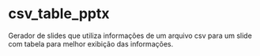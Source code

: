 # csv_table_pptx
Gerador de slides que utiliza informações de um arquivo csv para um slide com tabela para melhor exibição das informações.  

